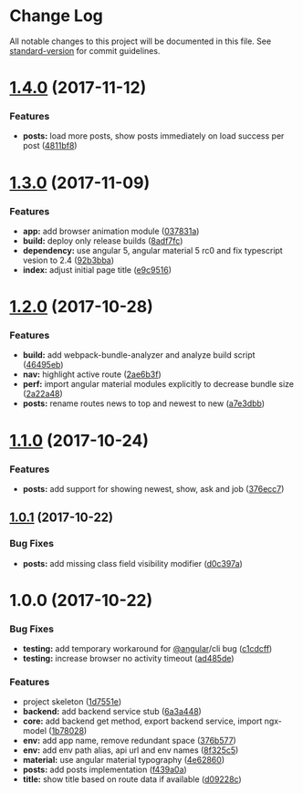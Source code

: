 # Change Log

All notable changes to this project will be documented in this file. See [standard-version](https://github.com/conventional-changelog/standard-version) for commit guidelines.

<a name="1.4.0"></a>
# [1.4.0](https://github.com/tomastrajan/ngx-model-hacker-news-example/compare/v1.3.0...v1.4.0) (2017-11-12)


### Features

* **posts:** load more posts, show posts immediately on load success per post ([4811bf8](https://github.com/tomastrajan/ngx-model-hacker-news-example/commit/4811bf8))



<a name="1.3.0"></a>
# [1.3.0](https://github.com/tomastrajan/ngx-model-hacker-news-example/compare/v1.2.0...v1.3.0) (2017-11-09)


### Features

* **app:** add browser animation module ([037831a](https://github.com/tomastrajan/ngx-model-hacker-news-example/commit/037831a))
* **build:** deploy only release builds ([8adf7fc](https://github.com/tomastrajan/ngx-model-hacker-news-example/commit/8adf7fc))
* **dependency:** use angular 5, angular material 5 rc0 and fix typescript vesion to 2.4 ([92b3bba](https://github.com/tomastrajan/ngx-model-hacker-news-example/commit/92b3bba))
* **index:** adjust initial page title ([e9c9516](https://github.com/tomastrajan/ngx-model-hacker-news-example/commit/e9c9516))



<a name="1.2.0"></a>
# [1.2.0](https://github.com/tomastrajan/ngx-model-hacker-news-example/compare/v1.1.0...v1.2.0) (2017-10-28)


### Features

* **build:** add webpack-bundle-analyzer and analyze build script ([46495eb](https://github.com/tomastrajan/ngx-model-hacker-news-example/commit/46495eb))
* **nav:** highlight active route ([2ae6b3f](https://github.com/tomastrajan/ngx-model-hacker-news-example/commit/2ae6b3f))
* **perf:** import angular material modules explicitly to decrease bundle size ([2a22a48](https://github.com/tomastrajan/ngx-model-hacker-news-example/commit/2a22a48))
* **posts:** rename routes news to top and newest to new ([a7e3dbb](https://github.com/tomastrajan/ngx-model-hacker-news-example/commit/a7e3dbb))



<a name="1.1.0"></a>
# [1.1.0](https://github.com/tomastrajan/ngx-model-hacker-news-example/compare/v1.0.1...v1.1.0) (2017-10-24)


### Features

* **posts:** add support for showing newest, show, ask and job ([376ecc7](https://github.com/tomastrajan/ngx-model-hacker-news-example/commit/376ecc7))



<a name="1.0.1"></a>
## [1.0.1](https://github.com/tomastrajan/ngx-model-hacker-news-example/compare/v1.0.0...v1.0.1) (2017-10-22)


### Bug Fixes

* **posts:** add missing class field visibility modifier ([d0c397a](https://github.com/tomastrajan/ngx-model-hacker-news-example/commit/d0c397a))



<a name="1.0.0"></a>
# 1.0.0 (2017-10-22)


### Bug Fixes

* **testing:** add temporary workaround for [@angular](https://github.com/angular)/cli bug ([c1cdcff](https://github.com/tomastrajan/ngx-model-hacker-news-example/commit/c1cdcff))
* **testing:** increase browser no activity timeout ([ad485de](https://github.com/tomastrajan/ngx-model-hacker-news-example/commit/ad485de))


### Features

* project skeleton ([1d7551e](https://github.com/tomastrajan/ngx-model-hacker-news-example/commit/1d7551e))
* **backend:** add backend service stub ([6a3a448](https://github.com/tomastrajan/ngx-model-hacker-news-example/commit/6a3a448))
* **core:** add backend get method, export backend service, import ngx-model ([1b78028](https://github.com/tomastrajan/ngx-model-hacker-news-example/commit/1b78028))
* **env:** add app name, remove redundant space ([376b577](https://github.com/tomastrajan/ngx-model-hacker-news-example/commit/376b577))
* **env:** add env path alias, api url and env names ([8f325c5](https://github.com/tomastrajan/ngx-model-hacker-news-example/commit/8f325c5))
* **material:** use angular material typography ([4e62860](https://github.com/tomastrajan/ngx-model-hacker-news-example/commit/4e62860))
* **posts:** add posts implementation ([f439a0a](https://github.com/tomastrajan/ngx-model-hacker-news-example/commit/f439a0a))
* **title:** show title based on route data if available ([d09228c](https://github.com/tomastrajan/ngx-model-hacker-news-example/commit/d09228c))
